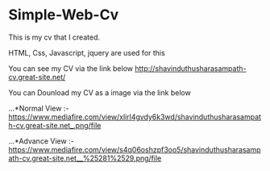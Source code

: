 # Simple-Web-Cv
This is my cv that I created.  

HTML, Css, Javascript, jquery are used for this

You can see my CV via the link below 
http://shavinduthusharasampath-cv.great-site.net/

You can Dounload my CV as a image via the link below

...*Normal View :- 
https://www.mediafire.com/view/xlirl4gvdy6k3wd/shavinduthusharasampath-cv.great-site.net_.png/file

...*Advance View :-
https://www.mediafire.com/view/s4q06oshzpf3oo5/shavinduthusharasampath-cv.great-site.net__%25281%2529.png/file
